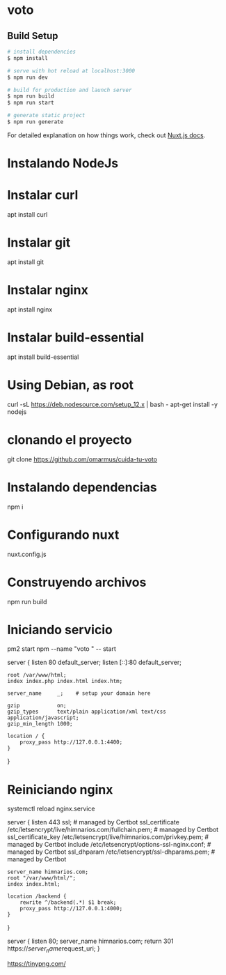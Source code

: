 # voto

## Build Setup

```bash
# install dependencies
$ npm install

# serve with hot reload at localhost:3000
$ npm run dev

# build for production and launch server
$ npm run build
$ npm run start

# generate static project
$ npm run generate
```

For detailed explanation on how things work, check out [Nuxt.js docs](https://nuxtjs.org).

# Instalando NodeJs

# Instalar curl
apt install curl

# Instalar git
apt install git

# Instalar nginx
apt install nginx

# Instalar build-essential
apt install build-essential

# Using Debian, as root
curl -sL https://deb.nodesource.com/setup_12.x | bash -
apt-get install -y nodejs

# clonando el proyecto
git clone https://github.com/omarmus/cuida-tu-voto

# Instalando dependencias
npm i

# Configurando nuxt
nuxt.config.js

# Construyendo archivos
npm run build

# Iniciando servicio
pm2 start npm --name "voto
" -- start

server {
    listen 80 default_server;
    listen [::]:80 default_server;

    root /var/www/html;
    index index.php index.html index.htm;

    server_name     _;    # setup your domain here

    gzip            on;
    gzip_types      text/plain application/xml text/css application/javascript;
    gzip_min_length 1000;

    location / {
        proxy_pass http://127.0.0.1:4400;
    }

}

# Reiniciando nginx
systemctl reload nginx.service

server {
    listen 443 ssl; # managed by Certbot
    ssl_certificate /etc/letsencrypt/live/himnarios.com/fullchain.pem; # managed by Certbot
    ssl_certificate_key /etc/letsencrypt/live/himnarios.com/privkey.pem; # managed by Certbot
    include /etc/letsencrypt/options-ssl-nginx.conf; # managed by Certbot
    ssl_dhparam /etc/letsencrypt/ssl-dhparams.pem; # managed by Certbot

    server_name himnarios.com;
    root "/var/www/html/";
    index index.html;

    location /backend {
        rewrite ^/backend(.*) $1 break;
        proxy_pass http://127.0.0.1:4000;
    }

}

server {
    listen 80;
    server_name himnarios.com;
    return 301 https://$server_name$request_uri;
}

https://tinypng.com/